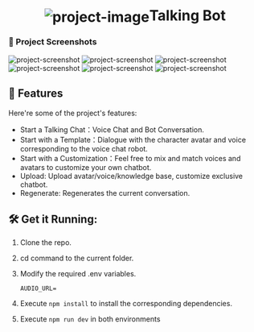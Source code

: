 <h1 align="center" id="title"><img align="center" src="./src/lib/assets/favicon.png" alt="project-image">Talking Bot</h1>

### 📸 Project Screenshots

![project-screenshot](https://i.imgur.com/aMQjHB5.png)
![project-screenshot](https://i.imgur.com/49kpqzr.png)
![project-screenshot](https://i.imgur.com/2pgsyGg.png)
![project-screenshot](https://i.imgur.com/DYNPdSE.png)
![project-screenshot](https://i.imgur.com/9518rja.png)
![project-screenshot](https://i.imgur.com/NQedVvT.png)


<h2>🧐 Features</h2>

Here're some of the project's features:

- Start a Talking Chat：Voice Chat and Bot Conversation.
- Start with a Template：Dialogue with the character avatar and voice corresponding to the voice chat robot.
- Start with a Customization：Feel free to mix and match voices and avatars to customize your own chatbot.
- Upload: Upload avatar/voice/knowledge base, customize exclusive chatbot.
- Regenerate: Regenerates the current conversation.

<h2>🛠️ Get it Running:</h2>

1. Clone the repo.

2. cd command to the current folder.

3. Modify the required .env variables.
    ```
    AUDIO_URL=

    ```
4. Execute `npm install` to install the corresponding dependencies.

5. Execute `npm run dev` in both environments
